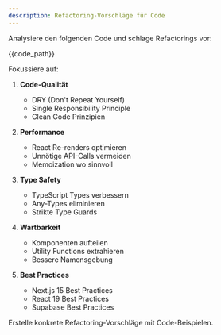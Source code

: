 ```yaml
---
description: Refactoring-Vorschläge für Code
---
```


Analysiere den folgenden Code und schlage Refactorings vor:

{{code_path}}

Fokussiere auf:

1. **Code-Qualität**
   - DRY (Don't Repeat Yourself)
   - Single Responsibility Principle
   - Clean Code Prinzipien

2. **Performance**
   - React Re-renders optimieren
   - Unnötige API-Calls vermeiden
   - Memoization wo sinnvoll

3. **Type Safety**
   - TypeScript Types verbessern
   - Any-Types eliminieren
   - Strikte Type Guards

4. **Wartbarkeit**
   - Komponenten aufteilen
   - Utility Functions extrahieren
   - Bessere Namensgebung

5. **Best Practices**
   - Next.js 15 Best Practices
   - React 19 Best Practices
   - Supabase Best Practices

Erstelle konkrete Refactoring-Vorschläge mit Code-Beispielen.
